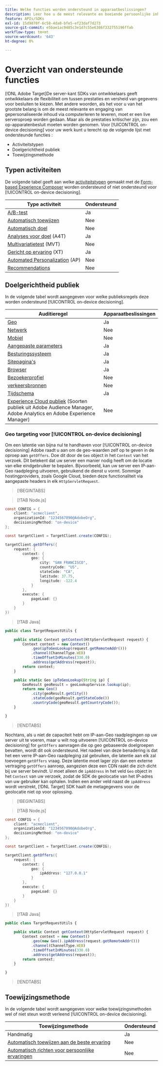 ```yaml
---
title: Welke functies worden ondersteund in apparaatbeslissingen?
description: Leer hoe u de meest relevante en boeiende persoonlijke inhoud kunt leveren via computerleren via een live servergesprek.
feature: APIs/SDKs
exl-id: 15d9870f-6c58-4da0-bfe5-ef23daf7d273
source-git-commit: e5bae1ac9485c3e1d7c55e6386f332755196ffab
workflow-type: tm+mt
source-wordcount: '643'
ht-degree: 0%

---
```


# Overzicht van ondersteunde functies

[!DNL Adobe Target]De server-kant SDKs van ontwikkelaars geeft ontwikkelaars de flexibiliteit om tussen prestaties en versheid van gegevens voor besluiten te kiezen. Met andere woorden, als het voor u van het grootste belang is om de meest relevante en engaging van gepersonaliseerde inhoud via computerleren te leveren, moet er een live serveroproep worden gedaan. Maar als de prestaties kritischer zijn, zou een op-apparatenbesluit moeten worden genomen. Voor [!UICONTROL on-device decisioning] voor uw werk kunt u terecht op de volgende lijst met ondersteunde functies :

* Activiteitstypen
* Doelgerichtheid publiek
* Toewijzingsmethode

## Typen activiteiten

De volgende tabel geeft aan welke [activiteitstypen](https://experienceleague.adobe.com/docs/target/using/activities/target-activities-guide.html?lang=nl-NL) gemaakt met de [Form-based Experience Composer](https://experienceleague.adobe.com/docs/target/using/experiences/form-experience-composer.html?lang=nl-NL&) worden ondersteund of niet ondersteund voor [!UICONTROL on-device decisioning].

| Type activiteit | Ondersteund |
| --- | --- |
| [A/B-test](https://experienceleague.adobe.com/docs/target/using/activities/abtest/test-ab.html?lang=nl-NL) | Ja |
| [Automatisch toewijzen](https://experienceleague.adobe.com/docs/target/using/activities/auto-allocate/automated-traffic-allocation.html?lang=nl-NL) | Nee |
| [Automatisch doel](https://experienceleague.adobe.com/docs/target/using/activities/auto-target/auto-target-to-optimize.html?lang=nl-NL) | Nee |
| [Analyses voor doel](https://experienceleague.adobe.com/docs/target/using/integrate/a4t/a4t.html?lang=nl-NL) (A4T) | Ja |
| [Multivariatietest](https://experienceleague.adobe.com/docs/target/using/activities/multivariate-test/multivariate-testing.html?lang=nl-NL) (MVT) | Nee |
| [Gericht op ervaring](https://experienceleague.adobe.com/docs/target/using/activities/experience-targeting/experience-target.html?lang=nl-NL) (XT) | Ja |
| [Automated Personalization](https://experienceleague.adobe.com/docs/target/using/activities/automated-personalization/automated-personalization.html?lang=nl-NL) (AP) | Nee |
| [Recommendations](https://experienceleague.adobe.com/docs/target/using/recommendations/recommendations.html?lang=nl-NL) | Nee |


## Doelgerichtheid publiek

In de volgende tabel wordt aangegeven voor welke publieksregels deze worden ondersteund [!UICONTROL on-device decisioning].

| Auditieregel | Apparaatbeslissingen |
| --- | --- |
| [Geo](https://experienceleague.adobe.com/docs/target/using/audiences/create-audiences/categories-audiences/geo.html?lang=nl-NL) | Ja |
| [Netwerk](https://experienceleague.adobe.com/docs/target/using/audiences/create-audiences/categories-audiences/network.html?lang=nl-NL) | Nee |
| [Mobiel](https://experienceleague.adobe.com/docs/target/using/audiences/create-audiences/categories-audiences/mobile.html?lang=nl-NL) | Nee |
| [Aangepaste parameters](https://experienceleague.adobe.com/docs/target/using/audiences/create-audiences/categories-audiences/custom-parameters.html?lang=nl-NL) | Ja |
| [Besturingssysteem](https://experienceleague.adobe.com/docs/target/using/audiences/create-audiences/categories-audiences/operating-system.html?lang=nl-NL) | Ja |
| [Sitepagina&#39;s](https://experienceleague.adobe.com/docs/target/using/audiences/create-audiences/categories-audiences/site-pages.html?lang=nl-NL) | Ja |
| [Browser](https://experienceleague.adobe.com/docs/target/using/audiences/create-audiences/categories-audiences/browser.html?lang=nl-NL) | Ja |
| [Bezoekerprofiel](https://experienceleague.adobe.com/docs/target/using/audiences/create-audiences/categories-audiences/visitor-profile.html?lang=nl-NL) | Nee |
| [verkeersbronnen](https://experienceleague.adobe.com/docs/target/using/audiences/create-audiences/categories-audiences/traffic-sources.html?lang=nl-NL) | Nee |
| [Tijdschema](https://experienceleague.adobe.com/docs/target/using/audiences/create-audiences/categories-audiences/time-frame.html?lang=nl-NL) | Ja |
| [Experience Cloud publiek](https://experienceleague.adobe.com/docs/target/using/integrate/mmp.html?lang=nl-NL) (Soorten publiek uit Adobe Audience Manager, Adobe Analytics en Adobe Experience Manager) | Nee |

### Geo targeting voor [!UICONTROL on-device decisioning]

Om een latentie van bijna nul te handhaven voor [!UICONTROL on-device decisioning] Adobe raadt u aan om de geo-waarden zelf op te geven in de oproep aan `getOffers`. Doe dit door de `Geo` object in het `Context` van het verzoek. Dit betekent dat uw server een manier nodig heeft om de locatie van elke eindgebruiker te bepalen. Bijvoorbeeld, kan uw server een IP-aan-Geo raadpleging uitvoeren, gebruikend de dienst u vormt. Sommige hostingproviders, zoals Google Cloud, bieden deze functionaliteit via aangepaste headers in elk `HttpServletRequest`.

>[!BEGINTABS]

>[!TAB Node.js]

```csharp {line-numbers="true"}
const CONFIG = {
    client: "acmeclient",
    organizationId: "1234567890@AdobeOrg",
    decisioningMethod: "on-device"
};

const targetClient = TargetClient.create(CONFIG);

targetClient.getOffers({
    request: {
        context: {
            geo: {
                city: "SAN FRANCISCO",
                countryCode: "US",
                stateCode: "CA",
                latitude: 37.75,
                longitude: -122.4
            }
        },
        execute: {
            pageLoad: {}
        }
    }
})
```

>[!TAB Java]

```javascript {line-numbers="true"}
public class TargetRequestUtils {

    public static Context getContext(HttpServletRequest request) {
        Context context = new Context()
            .geo(ipToGeoLookup(request.getRemoteAddr()))
            .channel(ChannelType.WEB)
            .timeOffsetInMinutes(330.0)
            .address(getAddress(request));
        return context;
    }

    public static Geo ipToGeoLookup(String ip) {
        GeoResult geoResult = geoLookupService.lookup(ip);
        return new Geo()
            .city(geoResult.getCity())
            .stateCode(geoResult.getStateCode())
            .countryCode(geoResult.getCountryCode());
    }

}
```

>[!ENDTABS]

Nochtans, als u niet de capaciteit hebt om IP-aan-Geo raadplegingen op uw server uit te voeren, maar u wilt nog uitvoeren [!UICONTROL on-device decisioning] for `getOffers` aanvragen die op geo gebaseerde doelgroepen bevatten, wordt dit ook ondersteund. Het nadeel van deze benadering is dat het een verre IP-aan-Geo raadpleging zal gebruiken, die latentie aan elk zal toevoegen `getOffers` vraag. Deze latentie moet lager zijn dan een externe vertraging `getOffers` aanroep, aangezien deze een CDN raakt die zich dicht bij uw server bevindt. U moet alleen de `ipAddress` in het veld `Geo` object in het `Context` van uw verzoek, zodat de SDK de geolocatie van het IP-adres van uw gebruiker kan ophalen. Indien een ander veld naast de `ipAddress` wordt verstrekt, [!DNL Target] SDK haalt de metagegevens voor de geolocatie niet op voor oplossing.


>[!BEGINTABS]

>[!TAB Node.js]

```csharp {line-numbers="true"}
const CONFIG = {
    client: "acmeclient",
    organizationId: "1234567890@AdobeOrg",
    decisioningMethod: "on-device"
};

const targetClient = TargetClient.create(CONFIG);

targetClient.getOffers({
    request: {
        context: {
            geo: {
                ipAddress: "127.0.0.1"
            }
        },
        execute: {
            pageLoad: {}
        }
    }
})
```

>[!TAB Java]

```javascript {line-numbers="true"}
public class TargetRequestUtils {

    public static Context getContext(HttpServletRequest request) {
        Context context = new Context()
            .geo(new Geo().ipAddress(request.getRemoteAddr()))
            .channel(ChannelType.WEB)
            .timeOffsetInMinutes(330.0)
            .address(getAddress(request));
        return context;
    }

}
```

>[!ENDTABS]

## Toewijzingsmethode

In de volgende tabel wordt aangegeven voor welke toewijzingsmethoden wel of niet steun wordt verleend [!UICONTROL on-device decisioning].

| Toewijzingsmethode | Ondersteund |
| --- | --- |
| Handmatig | Ja |
| [Automatisch toewijzen aan de beste ervaring](https://experienceleague.adobe.com/docs/target/using/activities/auto-allocate/automated-traffic-allocation.html?lang=nl-NL) | Nee |
| [Automatisch richten voor persoonlijke ervaringen](https://experienceleague.adobe.com/docs/target/using/activities/auto-target-to-optimize.html?lang=nl-NL) | Nee |
